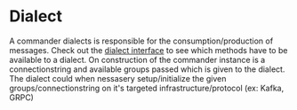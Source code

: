 # Dialect

A commander dialects is responsible for the consumption/production of messages.
Check out the [dialect interface](https://github.com/jeroenrinzema/commander/blob/master/dialect.go) to see which methods have to be available to a dialect.
On construction of the commander instance is a connectionstring and available groups passed which is given to the dialect.
The dialect could when nessasery setup/initialize the given groups/connectionstring on it's targeted infrastructure/protocol (ex: Kafka, GRPC)
